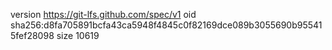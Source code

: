 version https://git-lfs.github.com/spec/v1
oid sha256:d8fa705891bcfa43ca5948f4845c0f82169dce089b3055690b955415fef28098
size 10619
